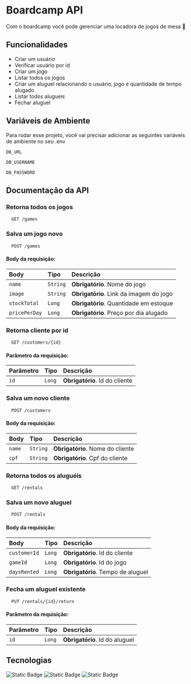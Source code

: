 
# Boardcamp API

Com o boardcamp você pode gerenciar uma locadora de jogos de mesa :game_die:




## Funcionalidades

- Criar um usuário
- Verificar usuário por id
- Criar um jogo
- Listar todos os jogos
- Criar um aluguel relacionando o usuário, jogo e quantidade de tempo alugado
- Listar todos alugueis
- Fechar aluguel


## Variáveis de Ambiente

Para rodar esse projeto, você vai precisar adicionar as seguintes variáveis de ambiente no seu .env

`DB_URL`

`DB_USERNAME`

`DB_PASSWORD`


## Documentação da API

### Retorna todos os jogos

```http
  GET /games
```

### Salva um jogo novo

```http
  POST /games
```

#### Body da requisição: 

| Body   | Tipo       | Descrição                                   |
| :---------- | :--------- | :------------------------------------------ |
| `name`      | `String` | **Obrigatório**. Nome do jogo |
| `image`      | `String` | **Obrigatório**. Link da imagem do jogo |
| `stockTotal`      | `Long` | **Obrigatório**. Quantidade em estoque |
| `pricePerDay`      | `Long` | **Obrigatório**. Preço por dia alugado |

### Retorna cliente por id

```http
  GET /customers/{id}
```

#### Parâmetro da requisição: 

| Parâmetro   | Tipo       | Descrição                                   |
| :---------- | :--------- | :------------------------------------------ |
| `id`      | `Long` | **Obrigatório**. Id do cliente |

### Salva um novo cliente

```http
  POST /customers
```

#### Body da requisição: 

| Body   | Tipo       | Descrição                                   |
| :---------- | :--------- | :------------------------------------------ |
| `name`      | `String` | **Obrigatório**. Nome do cliente |
| `cpf`      | `String` | **Obrigatório**. Cpf do cliente|

### Retorna todos os aluguéis

```http
  GET /rentals
```

### Salva um novo aluguel

```http
  POST /rentals
```
#### Body da requisição: 

| Body   | Tipo       | Descrição                                   |
| :---------- | :--------- | :------------------------------------------ |
| `customerId`      | `Long` | **Obrigatório**. Id do cliente |
| `gameId`      | `Long` | **Obrigatório**. Id do jogo|
| `daysRented`      | `Long` | **Obrigatório**. Tempo de aluguel|

### Fecha um aluguel existente

```http
  PUT /rentals/{id}/return
```

#### Parâmetro da requisição: 

| Parâmetro   | Tipo       | Descrição                                   |
| :---------- | :--------- | :------------------------------------------ |
| `id`      | `Long` | **Obrigatório**. Id do aluguel |

## Tecnologias

![Static Badge](https://img.shields.io/badge/Spring%20-%20Boot%20-%20boot?link=https%3A%2F%2Fspring.io%2Fprojects%2Fspring-boot)
![Static Badge](https://img.shields.io/badge/Maven%20-%20%23af2052?link=https%3A%2F%2Fmaven.apache.org%2F)
![Static Badge](https://img.shields.io/badge/jUnit%20-%20%2325a162?link=https%3A%2F%2Fjunit.org%2Fjunit5%2F)






